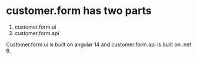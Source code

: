 # customer.form has two parts
1. customer.form.ui
2. customer.form.api

Customer.form.ui is built on angular 14 and customer.form.api is built on .net 6. 

